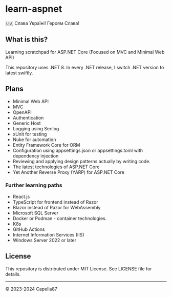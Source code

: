 # learn-aspnet
🇺🇦 Слава Україні! Героям Слава!

## What is this?

Learning scratchpad for ASP.NET Core (Focused on MVC and Minimal Web API)

This repository uses .NET 8. In every .NET release, I switch .NET version to latest swiftly.

## Plans
* Minimal Web API
* MVC
* OpenAPI
* Authentication
* Generic Host
* Logging using Serilog
* xUnit for testing
* Nuke for automation
* Entity Framework Core for ORM
* Configuration using appsettings.json or appsettings.toml with dependency injection
* Reviewing and applying design patterns actually by writing code.
* The latest technologies of ASP.NET Core
* Yet Another Reverse Proxy (YARP) for ASP.NET Core

### Further learning paths
* React.js
* TypeScript for frontend instead of Razor
* Blazor instead of Razor for WebAssembly
* Microsoft SQL Server
* Docker or Podman - container technologies.
* K8s
* GitHub Actions
* Internet Information Services (IIS)
* Windows Server 2022 or later

## License
This repository is distributed under MIT License. See LICENSE file for details.

---
© 2023-2024 Capella87

